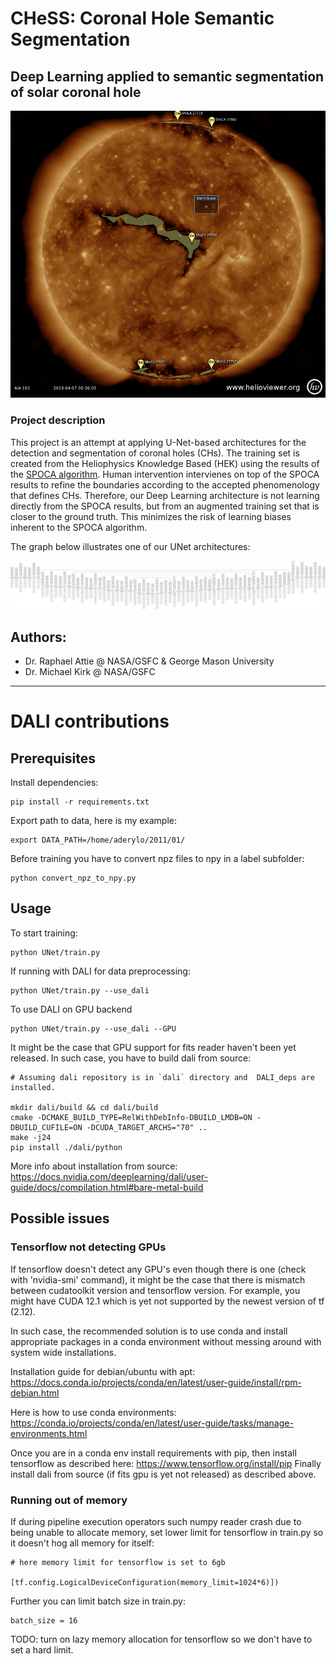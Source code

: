 # CHeSS: Coronal Hole Semantic Segmentation

## Deep Learning applied to semantic segmentation of solar coronal hole

![Coronal hole and Active Regions viewed by the HEK](images/2018_04_07_00_36_12_AIA_193.png)

### Project description

This project is an attempt at applying U-Net-based architectures for the detection and segmentation of coronal holes (CHs). 
The training set is created from the Heliophysics Knowledge Based (HEK) using the results of the [SPOCA algorithm](https://www.aanda.org/articles/aa/abs/2014/01/aa21243-13/aa21243-13.html).
Human intervention intervienes on top of the SPOCA results to refine the boundaries according to the accepted phenomenology that defines CHs. 
Therefore, our Deep Learning architecture is not learning directly from the SPOCA results, but from an augmented training set that is closer to the ground truth. 
This minimizes the risk of learning biases inherent to the SPOCA algorithm.

The graph below illustrates one of our UNet architectures: 

![UNet Graph](images/U-Net_graph_same.png)


## Authors: 
- Dr. Raphael Attie @ NASA/GSFC & George Mason University
- Dr. Michael Kirk @ NASA/GSFC

---
# DALI contributions
## Prerequisites  
Install dependencies: 
```
pip install -r requirements.txt
```

Export path to data, here is my example:
```
export DATA_PATH=/home/aderylo/2011/01/
```

Before training you have to convert npz files to npy in a label subfolder:
```
python convert_npz_to_npy.py
```

## Usage

To start training:
```
python UNet/train.py
```
If running with DALI for data preprocessing:
```
python UNet/train.py --use_dali
```
To use DALI on GPU backend
```
python UNet/train.py --use_dali --GPU
```

It might be the case that GPU support for fits reader haven't been yet released.
In such case, you have to build dali from source:
```
# Assuming dali repository is in `dali` directory and  DALI_deps are installed.

mkdir dali/build && cd dali/build
cmake -DCMAKE_BUILD_TYPE=RelWithDebInfo-DBUILD_LMDB=ON -DBUILD_CUFILE=ON -DCUDA_TARGET_ARCHS="70" ..
make -j24
pip install ./dali/python  
```
More info about installation from source:
https://docs.nvidia.com/deeplearning/dali/user-guide/docs/compilation.html#bare-metal-build
## Possible issues

### Tensorflow not detecting GPUs 
If tensorflow doesn't detect any GPU's even though there is one (check with 'nvidia-smi' command),
it might be the case that there is mismatch between cudatoolkit version and tensorflow version.
For example, you might have CUDA 12.1 which is yet not supported by the newest version of tf (2.12).

In such case, the recommended solution is to use conda and install appropriate packages in 
a conda environment without messing around with system wide installations. 

Installation guide for debian/ubuntu with apt:
https://docs.conda.io/projects/conda/en/latest/user-guide/install/rpm-debian.html

Here is how to use conda environments: 
https://conda.io/projects/conda/en/latest/user-guide/tasks/manage-environments.html

Once you are in a conda env install requirements with pip, then 
install tensorflow as described here: https://www.tensorflow.org/install/pip
Finally install dali from source (if fits gpu is yet not released) as described above.

### Running out of memory
If during pipeline execution operators such numpy reader crash due to being unable to
allocate memory, set lower limit for tensorflow in train.py so it doesn't hog all memory for itself:
```
# here memory limit for tensorflow is set to 6gb 
            [tf.config.LogicalDeviceConfiguration(memory_limit=1024*6)])
```
Further you can limit batch size in train.py:  
```
batch_size = 16 
```

TODO: turn on lazy memory allocation for tensorflow so we don't have to set a hard limit. 